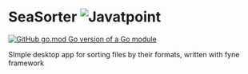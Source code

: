 # SeaSorter ![Javatpoint](https://iili.io/HQyYXSa.png)  
[![GitHub go.mod Go version of a Go module](https://img.shields.io/github/go-mod/go-version/gomods/athens.svg)](https://github.com/gomods/athens)



SImple desktop app for sorting files by their formats, written with fyne framework


